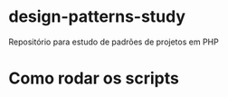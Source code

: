 # design-patterns-study
<p>Repositório para estudo de padrões de projetos em PHP</p>

# Como rodar os scripts
